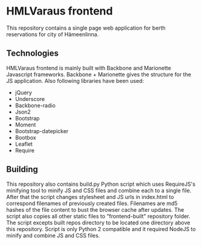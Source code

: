 # HMLVaraus frontend
This repository contains a single page web application for berth reservations for city of Hämeenlinna.

## Technologies
HMLVaraus frontend is mainly built with Backbone and Marionette Javascript frameworks. Backbone + Marionette gives the structure for the JS application. Also following libraries have been used:
* jQuery
* Underscore
* Backbone-radio
* Json2
* Bootstrap
* Moment
* Bootstrap-datepicker
* Bootbox
* Leaflet
* Require

## Building
This repository also contains build.py Python script which uses RequireJS's minifying tool to minify JS and CSS files and combine each to a single file. After that the script changes stylesheet and JS urls in index.html to correspond filenames of  previously created files. Filenames are md5 hashes of the file content to bust the browser cache after updates. The script also copies all other static files to "frontend-built" repository folder. The script excepts built repos directory to be located one directory above this repository. Script is only Python 2 compatible and it required NodeJS to minify and combine JS and CSS files.
